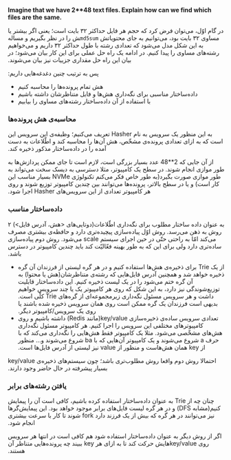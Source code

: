 **Imagine that we have 2\*\*48 text files. Explain how can we find which files are the same.**

‫در گام اوّل، می‌توان فرض کرد که حجم هر فایل حداکثر ۳۲ بایت است؛ یعنی اگر بیشتر یا مساوی ۳۲ بایت بود، می‌توانیم به جای محتویاتش `md5sum‍`ش را در نظر بگیریم و مساله به این شکل مدل می‌شود که تعدادی رشته با طول حداکثر ۳۲ داریم و می‌خواهیم رشته‌های مساوی را پیدا کنیم. در ادامه یک راه حل عملی برای این کار بیان می‌شود؛ در بیان این راه حل مقداری جزییات نیز بیان می‌شوند.

‫پس به ترتیب چنین دغدغه‌هایی داریم:
* هش تمام پرونده‌ها را محاسبه کنیم
* داده‌ساختار مناسبی برای نگه‌داری هش‌ها و فایل متناظرشان داشته باشیم
* با استفاده از آن داده‌ساختار رشته‌های مساوی را بیابیم

### محاسبه‌ی هش پرونده‌ها
‫به این منظور یک سرویس به نام Hasher تعریف می‌کنیم؛ وظیفه‌ی این سرویس این است که به ازای تعدادی پرونده‌ی مشخّص، هش آن‌ها را محاسبه کند و اطّلاعات به دست آمده را در داده‌ساختار مذکور ذخیره کند.

‫از آن جایی که 2**48 عدد بسیار بزرگی است، لازم است تا جای ممکن پردازش‌ها به طور موازی انجام شوند. در سطح یک کامپیوتر، مثلا دسترسی به دیسک سخت می‌تواند به طور موازی صورت بگیرد(به طور خاص فکر می‌کنم تکنولوژی NVMe بسیار مناسب این کار است) و یا در سطح بالاتر، پرونده‌ها می‌توانند بین چندین کامپیوتر توزیع شوند و روی هر کامپیوتر تعدادی از این سرویس‌های Hasher اجرا شود.

### داده‌ساختار مناسب
‫به عنوان داده ساختار مطلوب برای نگه‌داری اطّلاعات(دوتایی‌های <هش، آدرس فایل>) ۲ روش به ذهن می‌رسد.
‫روش اوّل پیاده‌سازی پیچیده‌تری دارد و حافظه‌ی بیشتری مصرف می‌کند امّا به راحتی حتّی در حین اجرای سیستم scale می‌شود.
‫روش دوم پیاده‌سازی ساده‌تری دارد ولی برای این که به طور بهینه فعّالیّت کند باید چندین کامپیوتر در دسترس باشد.

* ‫از یک Trie برای ذخیره‌ی هش‌ها استفاده کنیم و در هر گره لیستی از فرزندان آن گره ذخیره خواهد شد و همچنین آدرس فایل‌هایی که رشته‌ی متناظرشان(هش یا محتوا) به آن گره ختم می‌شود را در یک لیست ذخیره کنیم. این داده‌ساختار قابلیت توزیع‌شوندگی نیز دارد، به این شکل که روی هر کامپیوتر یک یا چند سرویس خواهیم داشت و هر سرویس مسئول نگه‌داری زیرمجموعه‌ای از گره‌های Trie کلّی است. بدیهی است فرزندان یک گره ممکن است روی همان سرویس ذخیره شده باشند یا روی یک سرویس/کامپیوتر دیگر.
* ‫تعدادی سرویس ساده‌ی ذخیره‌سازی key/value(مانند Redis) داشته باشیم و روی کامپیوترهای مختلفی این سرویس را اجرا کنیم. هر کامپیوتر مسئول نگه‌داری هش‌های مشخّصی می‌شود. مثلا یک کامپیوتر فقط هش‌هایی را نگه‌داری می‌کند که با حرف a شروع می‌شوند و یک کامپیوتر آن‌هایی که با ba شروع می‌شوند و... منظور از key همان هش‌هاست و منظور از value نیز لیستی از آدرس فایل‌ها است.

‫احتمالا روش دوم واقعا روش مطلوب‌تری باشد؛ چون سیستم‌های ذخیره‌ی key/value بسیار پیشرفته در حال حاضر وجود دارند.

### یافتن رشته‌های برابر
‫چنان چه از Trie به عنوان داده‌ساختار استفاده کرده باشیم، کافی است آن را پیمایش کنیم(مشابه DFS) و در هر گره لیست فایل‌های برابر موجود خواهد بود. این پیمایش‌گرها نیز می‌توانند در هر گره که بیش از یک فرزند دارد fork شوند تا کار با سرعت بیشتری انجام شود.

‫اگر از روش دیگر به عنوان داده‌ساختار استفاده شود هم کافی است در انتها هر سرویس روی key/valueهایش حرکت کند تا به ازای هر key ببیند چه پرونده‌هایی متناظر آن هستند.
